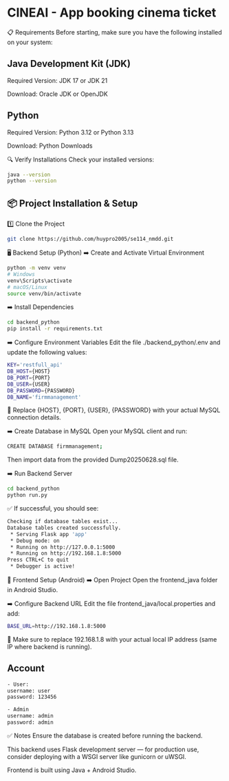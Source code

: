# CINEAI - App booking cinema ticket

📋 Requirements
Before starting, make sure you have the following installed on your system:

## Java Development Kit (JDK)

Required Version: JDK 17 or JDK 21

Download: Oracle JDK or OpenJDK

## Python

Required Version: Python 3.12 or Python 3.13

Download: Python Downloads

🔍 Verify Installations
Check your installed versions:

```bash
java --version
python --version
```
## 📦 Project Installation & Setup
1️⃣ Clone the Project

```bash
git clone https://github.com/huypro2005/se114_nmdd.git
```



🖥️ Backend Setup (Python)
➡️ Create and Activate Virtual Environment

```bash
python -m venv venv
# Windows
venv\Scripts\activate
# macOS/Linux
source venv/bin/activate
```

➡️ Install Dependencies
```bash
cd backend_python
pip install -r requirements.txt
```

➡️ Configure Environment Variables
Edit the file ./backend_python/.env and update the following values:
```bash
KEY='restfull_api'
DB_HOST={HOST}
DB_PORT={PORT}
DB_USER={USER}
DB_PASSWORD={PASSWORD}
DB_NAME='firmmanagement'
```

📌 Replace {HOST}, {PORT}, {USER}, {PASSWORD} with your actual MySQL connection details.

➡️ Create Database in MySQL
Open your MySQL client and run:
```bash
CREATE DATABASE firmmanagement;
```

Then import data from the provided Dump20250628.sql file.

➡️ Run Backend Server

```bash
cd backend_python
python run.py
```

✅ If successful, you should see:
```bash
Checking if database tables exist...
Database tables created successfully.
 * Serving Flask app 'app'
 * Debug mode: on
 * Running on http://127.0.0.1:5000
 * Running on http://192.168.1.8:5000
Press CTRL+C to quit
 * Debugger is active!
```

📱 Frontend Setup (Android)
➡️ Open Project
Open the frontend_java folder in Android Studio.

➡️ Configure Backend URL
Edit the file frontend_java/local.properties and add:

```bash
BASE_URL=http://192.168.1.8:5000
```

📌 Make sure to replace 192.168.1.8 with your actual local IP address (same IP where backend is running).

## Account
```bash
- User: 
username: user
password: 123456

- Admin
username: admin
password: admin
```



✅ Notes
Ensure the database is created before running the backend.

This backend uses Flask development server — for production use, consider deploying with a WSGI server like gunicorn or uWSGI.

Frontend is built using Java + Android Studio.


